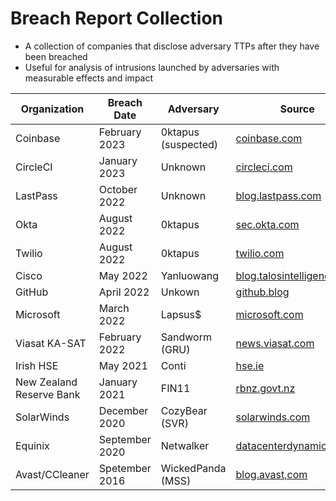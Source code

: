 # Breach Report Collection
- A collection of companies that disclose adversary TTPs after they have been breached
- Useful for analysis of intrusions launched by adversaries with measurable effects and impact

| Organization | Breach Date | Adversary | Source |
|---|---|---|---|
| Coinbase | February 2023 | 0ktapus (suspected) | [coinbase.com](https://www.coinbase.com/blog/social-engineering-a-coinbase-case-study) |
| CircleCI | January 2023 | Unknown | [circleci.com](https://circleci.com/blog/jan-4-2023-incident-report/) |
| LastPass | October 2022 | Unknown | [blog.lastpass.com](https://blog.lastpass.com/2023/03/security-incident-update-recommended-actions/) |
| Okta | August 2022 | 0ktapus | [sec.okta.com](https://sec.okta.com/scatterswine) |
| Twilio | August 2022 | 0ktapus | [twilio.com](https://www.twilio.com/blog/august-2022-social-engineering-attack) |
| Cisco | May 2022 | Yanluowang| [blog.talosintelligence.com](https://blog.talosintelligence.com/recent-cyber-attack/) |
| GitHub | April 2022 | Unkown | [github.blog](https://github.blog/2022-04-15-security-alert-stolen-oauth-user-tokens/) |
| Microsoft | March 2022 | Lapsus$ | [microsoft.com](https://www.microsoft.com/en-us/security/blog/2022/03/22/dev-0537-criminal-actor-targeting-organizations-for-data-exfiltration-and-destruction/) |
| Viasat KA-SAT | February 2022 | Sandworm (GRU) | [news.viasat.com](https://news.viasat.com/blog/corporate/ka-sat-network-cyber-attack-overview) |
| Irish HSE | May 2021 | Conti | [hse.ie](https://www.hse.ie/eng/services/news/media/pressrel/hse-publishes-independent-report-on-conti-cyber-attack.html)|
| New Zealand Reserve Bank | January 2021 | FIN11 | [rbnz.govt.nz](https://www.rbnz.govt.nz/about-us/responsibility-and-accountability/our-response-to-the-data-breach) |
| SolarWinds | December 2020 | CozyBear (SVR) | [solarwinds.com](https://orangematter.solarwinds.com/2021/01/11/new-findings-from-our-investigation-of-sunburst/) |
| Equinix | September 2020| Netwalker | [datacenterdynamics.com](https://www.datacenterdynamics.com/en/analysis/michael-montoya-equinixs-ciso-a-year-on-from-its-2020-ransomware-incident/) |
| Avast/CCleaner | Spetember 2016 | WickedPanda (MSS) | [blog.avast,com](https://blog.avast.com/update-ccleaner-attackers-entered-via-teamviewer) |
